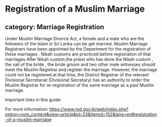 # Registration of a Muslim Marriage
## category: Marriage Registration

Under Muslim Marriage Divorce Act, a female and a male who are the followers of the Islam in Sri Lanka can be get married.
Muslim Marriage Registrars have been appointed by the Department for the registration of these marriages .
Nikah customs are practiced before registration of that marriages 
After Nikah custom,the priest who has done the Nikah custom , the vali of the bride , the bride groom and two other male witnesses should meet the Muslim Registrar and register the marriage.
However, the marriage could not be registered at that time, the District Registrar of the relevant Divisional Secretariat (Divisional Secretary) has an authority to order the Muslim Registrar for re-registration of the same marriage as a past Muslim marriage.

Important links in this guide:


For more information: https://www.rgd.gov.lk/web/index.php?option=com_content&view=article&id=23&Itemid=152&lang=en#registration-of-a-muslim-marriage
